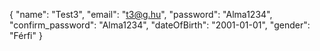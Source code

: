 {
  "name": "Test3",
  "email": "t3@g.hu",
  "password": "Alma1234",
  "confirm_password": "Alma1234",
  "dateOfBirth": "2001-01-01",
  "gender": "Férfi"
}
